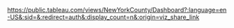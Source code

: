 https://public.tableau.com/views/NewYorkCounty/Dashboard?:language=en-US&:sid=&:redirect=auth&:display_count=n&:origin=viz_share_link
